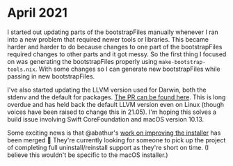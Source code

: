 # April 2021

I started out updating parts of the bootstrapFiles manually whenever I ran into a new problem that required newer tools or libraries. This became harder and harder to do because changes to one part of the bootstrapFiles required changes to other parts and it got messy. So the first thing I focused on was generating the bootstrapFiles properly using `make-bootstrap-tools.nix`. With some changes so I can generate new bootstrapFiles while passing in new bootstrapFiles.

I've also started updating the LLVM version used for Darwin, both the stdenv and the default for packages. [The PR can be found here](https://github.com/NixOS/nixpkgs/pull/121055). This is long overdue and has held back the default LLVM version even on Linux (though voices have been raised to change this in 21.05). I'm hoping this solves a build issue involving Swift CoreFoundation and macOS version 10.13.

Some exciting news is that @abathur's [work on improving the installer](https://github.com/NixOS/nix/pull/4289) has been merged :tada:
They're currently looking for someone to pick up the project of completing full uninstall/reinstall support as they're short on time. (I believe this wouldn't be specific to the macOS installer.)
